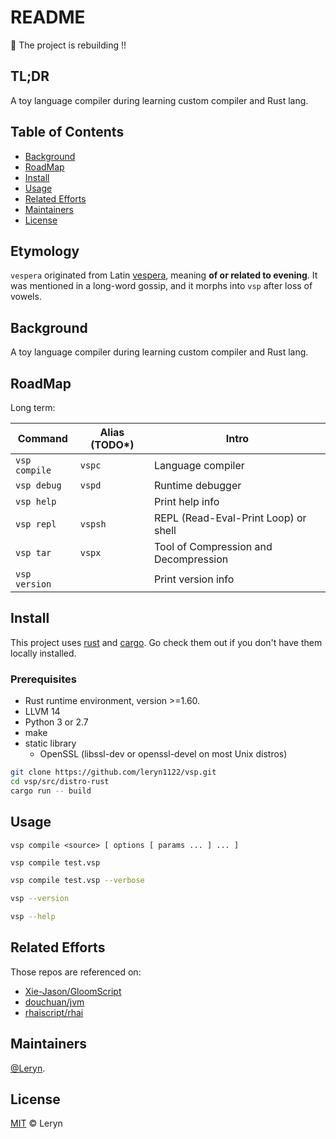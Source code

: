 # README

🙈 The project is rebuilding !!

## TL;DR

A toy language compiler during learning custom compiler and Rust lang.

## Table of Contents

- [Background](#background)
- [RoadMap](#RoadMap)
- [Install](#install)
- [Usage](#usage)
- [Related Efforts](#related-efforts)
- [Maintainers](#maintainers)
- [License](#license)

## Etymology

`vespera` originated from Latin [vespera](https://en.wiktionary.org/wiki/vespera), meaning **of or related to evening**.
It was mentioned in a long-word gossip, and it morphs into `vsp` after loss of vowels.

## Background

A toy language compiler during learning custom compiler and Rust lang.

## RoadMap

Long term:

| Command       | Alias (TODO*) | Intro                                 |
|---------------|---------------|---------------------------------------|
| `vsp compile` | `vspc`        | Language compiler                     |
| `vsp debug`   | `vspd`        | Runtime debugger                      |
| `vsp help`    |               | Print help info                       |
| `vsp repl`    | `vspsh`       | REPL (Read-Eval-Print Loop) or shell  |
| `vsp tar`     | `vspx`        | Tool of Compression and Decompression |
| `vsp version` |               | Print version info                    |

## Install

This project uses [rust](https://www.rust-lang.org/) and [cargo](https://npmjs.com). Go check them out if you don't have them locally installed.

### Prerequisites
- Rust runtime environment, version >=1.60.
- LLVM 14
- Python 3 or 2.7
- make
- static library
  - OpenSSL (libssl-dev or openssl-devel on most Unix distros)

```bash
git clone https://github.com/leryn1122/vsp.git
cd vsp/src/distro-rust
cargo run -- build
```

## Usage

```plaintext
vsp compile <source> [ options [ params ... ] ... ]
```

```bash
vsp compile test.vsp

vsp compile test.vsp --verbose

vsp --version

vsp --help
```

## Related Efforts

Those repos are referenced on:

- [Xie-Jason/GloomScript](https://github.com/Xie-Jason/GloomScript)
- [douchuan/jvm](https://github.com/douchuan/jvm)
- [rhaiscript/rhai](https://github1s.com/rhaiscript/rhai)

## Maintainers

[@Leryn](https://github.com/leryn1122).

## License

[MIT](LICENSE) © Leryn
